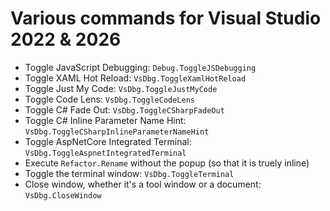 # Various commands for Visual Studio 2022 & 2026
- Toggle JavaScript Debugging: `Debug.ToggleJSDebugging`
- Toggle XAML Hot Reload: `VsDbg.ToggleXamlHotReload`
- Toggle Just My Code: `VsDbg.ToggleJustMyCode`
- Toggle Code Lens: `VsDbg.ToggleCodeLens`
- Toggle C# Fade Out: `VsDbg.ToggleCSharpFadeOut`
- Toggle C# Inline Parameter Name Hint: `VsDbg.ToggleCSharpInlineParameterNameHint`
- Toggle AspNetCore Integrated Terminal: `VsDbg.ToggleAspnetIntegratedTerminal`
- Execute `Refactor.Rename` without the popup (so that it is truely inline)
- Toggle the terminal window: `VsDbg.ToggleTerminal`
- Close window, whether it's a tool window or a document: `VsDbg.CloseWindow`